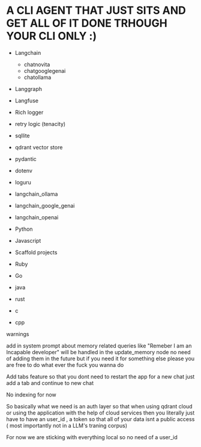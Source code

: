 # A CLI AGENT THAT JUST SITS AND GET ALL OF IT DONE TRHOUGH YOUR CLI ONLY :)

- Langchain 
    - chatnovita 
    - chatgooglegenai
    - chatollama 
- Langgraph 
- Langfuse 
- Rich logger 
- retry logic (tenacity)
- sqllite 
- qdrant vector store 
- pydantic 
- dotenv 
- loguru
- langchain_ollama 
- langchain_google_genai
- langchain_openai




- Python 
- Javascript
- Scaffold projects 
- Ruby 
- Go 
- java 
- rust 
- c 
- cpp

warnings

add in system prompt about memory related queries like "Remeber I am an Incapable developer" will be handled in the update_memory node no need of adding them in the future but if you need it for something else please you are free to do what ever the fuck you wanna do 


Add tabs feature so that you dont need to restart the app for a new chat just add a tab and continue to new chat 



No indexing for now

So basically what we need is an auth layer so that when using qdrant cloud or using the application with the help of cloud services then you literally just have to have an user_id , a token so that all of your data isnt a public access ( most importantly not in a LLM's traning corpus)

For now we are sticking with everything local so no need of a user_id